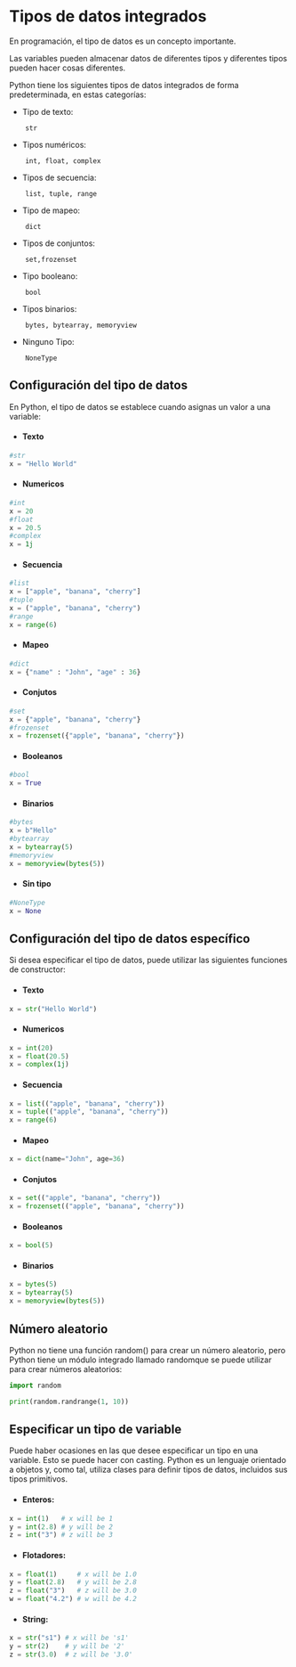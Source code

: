 # Tipos de datos integrados

En programación, el tipo de datos es un concepto importante.

Las variables pueden almacenar datos de diferentes tipos y diferentes tipos pueden hacer cosas diferentes.

Python tiene los siguientes tipos de datos integrados de forma predeterminada, en estas categorías:


- Tipo de texto:
```ssh	      
    str
```
- Tipos numéricos:	 
```ssh 
    int, float, complex
```
- Tipos de secuencia:	
```ssh  
    list, tuple, range
```
- Tipo de mapeo:	
```ssh      
    dict
```
- Tipos de conjuntos:
```ssh	  
    set,frozenset
```
- Tipo booleano:
```ssh	      
    bool
```
- Tipos binarios:
```ssh	      
    bytes, bytearray, memoryview
```
- Ninguno Tipo:	 
```ssh     
    NoneType
```
## Configuración del tipo de datos

En Python, el tipo de datos se establece cuando asignas un valor a una variable:

- #### Texto
```python
#str
x = "Hello World"								
```

- #### Numericos	
```python
#int
x = 20	
#float												
x = 20.5			
#complex								
x = 1j										
```

- #### Secuencia
```python
#list	
x = ["apple", "banana", "cherry"]				
#tuple	
x = ("apple", "banana", "cherry")	
#range			
x = range(6)										
```

- #### Mapeo
```python
#dict	
x = {"name" : "John", "age" : 36}				
```

- #### Conjutos
```python
#set
x = {"apple", "banana", "cherry"}	
#frozenset				 	
x = frozenset({"apple", "banana", "cherry"})			
```

- #### Booleanos
```python
#bool
x = True											
```

- #### Binarios
```python
#bytes	
x = b"Hello"	
#bytearray								
x = bytearray(5)			
#memoryview							
x = memoryview(bytes(5))						
```

- #### Sin tipo
```python
#NoneType
x = None										
```

## Configuración del tipo de datos específico

Si desea especificar el tipo de datos, puede utilizar las siguientes funciones de constructor:

- #### Texto
```python
x = str("Hello World")	
```

- #### Numericos	
```python
x = int(20)	
x = float(20.5)	
x = complex(1j)	
```
- #### Secuencia
```python
x = list(("apple", "banana", "cherry"))	
x = tuple(("apple", "banana", "cherry"))
x = range(6)
```
- #### Mapeo
```python
x = dict(name="John", age=36)	
```
- #### Conjutos
```python
x = set(("apple", "banana", "cherry"))	
x = frozenset(("apple", "banana", "cherry"))
```
- #### Booleanos
```python
x = bool(5)	
```
- #### Binarios
```python
x = bytes(5)	
x = bytearray(5)	
x = memoryview(bytes(5))
```

## Número aleatorio
Python no tiene una función random() para crear un número aleatorio, pero Python tiene un módulo integrado llamado randomque se puede utilizar para crear números aleatorios:

```python
import random

print(random.randrange(1, 10))
```

## Especificar un tipo de variable

Puede haber ocasiones en las que desee especificar un tipo en una variable. Esto se puede hacer con casting. Python es un lenguaje orientado a objetos y, como tal, utiliza clases para definir tipos de datos, incluidos sus tipos primitivos.

- #### Enteros:
```python
x = int(1)   # x will be 1
y = int(2.8) # y will be 2
z = int("3") # z will be 3
```

- #### Flotadores:
```python
x = float(1)     # x will be 1.0
y = float(2.8)   # y will be 2.8
z = float("3")   # z will be 3.0
w = float("4.2") # w will be 4.2
```

- #### String:
```python
x = str("s1") # x will be 's1'
y = str(2)    # y will be '2'
z = str(3.0)  # z will be '3.0'
```